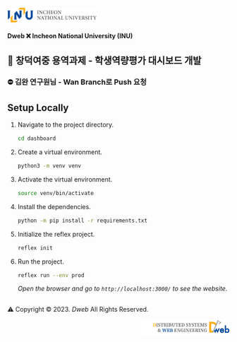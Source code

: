 <p align="left"><img src = "./images/INU.png"  width=40%></p>

#### Dweb ❌ Incheon National University (INU)
## 🌟 창덕여중 용역과제 - 학생역량평가 대시보드 개발
### ⛔️ 김완 연구원님 - Wan Branch로 Push 요청

## Setup Locally
1. Navigate to the project directory.

    ```bash
    cd dashboard
    ```

2. Create a virtual environment.

    ```bash
    python3 -m venv venv
    ```

3. Activate the virtual environment.

    ```bash
    source venv/bin/activate
    ```

4. Install the dependencies.

    ```bash
    python -m pip install -r requirements.txt
    ```

5. Initialize the reflex project.

    ```bash
    reflex init
    ```

6. Run the project.

    ```bash
    reflex run --env prod
    ```

    *Open the browser and go to `http://localhost:3000/` to see the website.*

##
⚠️ Copyright © 2023. _Dweb_ All Rights Reserved.
<p align="right"><img src = "./images/Dweb.png" width=40%></p>
